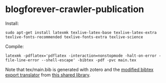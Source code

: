 blogforever-crawler-publication
===============================

Install:

    sudo apt-get install latexmk texlive-latex-base texlive-latex-extra texlive-fonts-recommended texlive-fonts-extra texlive-science

Compile:

    latexmk -pdflatex='pdflatex -interaction=nonstopmode -halt-on-error -file-line-error --shell-escape' -bibtex -pdf -pvc main.tex

Note that tex/main.bib is generated with zotero and the [modified bibtex export translator](http://www.rtwilson.com/academic/autozotbib) from [this shared library](https://www.zotero.org/groups/blogforever-crawler).
